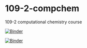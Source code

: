 # 109-2-compchem
109-2 computational chemistry course

[![Binder](https://mybinder.org/badge_logo.svg)](https://mybinder.org/v2/gh/yychuang/109-2-compchem/HEAD)


[![Binder](https://mybinder.org/badge_logo.svg)](https://mybinder.org/v2/gh/yychuang/109-2-compchem/HEAD?urlpath=lab)



